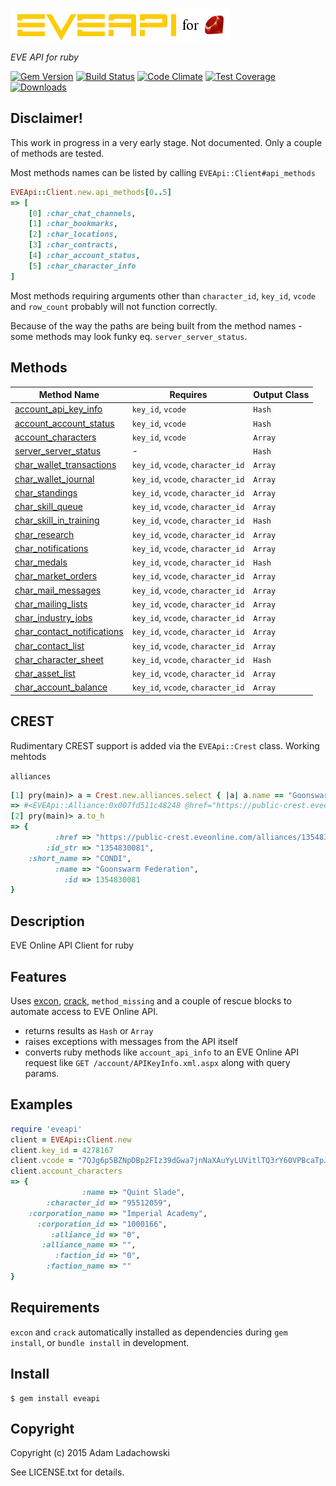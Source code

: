 ![EVEApi for ruby](https://github.com/aladac/eveapi/raw/master/doc/eveapi.png)

*EVE API for ruby*

[![Gem Version](https://badge.fury.io/rb/eveapi.svg)](http://badge.fury.io/rb/eveapi)
[![Build Status](https://secure.travis-ci.org/aladac/eveapi.svg?branch=master)](https://travis-ci.org/aladac/eveapi)
[![Code Climate](https://codeclimate.com/github/aladac/eveapi/badges/gpa.svg)](https://codeclimate.com/github/aladac/eveapi)
[![Test Coverage](https://codeclimate.com/github/aladac/eveapi/badges/coverage.svg)](https://codeclimate.com/github/aladac/eveapi/coverage)
[![Downloads](http://ruby-gem-downloads-badge.herokuapp.com/eveapi?type=total)](https://rubygems.org/gems/eveapi)


## Disclaimer!
This work in progress in a very early stage. Not documented. Only a couple of methods are tested.

Most methods names can be listed by calling `EVEApi::Client#api_methods`
```ruby
EVEApi::Client.new.api_methods[0..5]
=> [
    [0] :char_chat_channels,
    [1] :char_bookmarks,
    [2] :char_locations,
    [3] :char_contracts,
    [4] :char_account_status,
    [5] :char_character_info
]
```
Most methods requiring arguments other than `character_id`, `key_id`, `vcode` and `row_count` probably will not function correctly.

Because of the way the paths are being built from the method names - some methods may look funky eq. `server_server_status`.

## Methods

| Method Name   | Requires      |  Output Class             |
| ------------- | ------------- | ------------- |
| [account_api_key_info](https://github.com/aladac/eveapi/wiki/account_api_key_info) |  `key_id`, `vcode`  | `Hash` |
| [account_account_status](https://github.com/aladac/eveapi/wiki/account_account_status) | `key_id`, `vcode` | `Hash` |
| [account_characters](https://github.com/aladac/eveapi/wiki/account_characters) | `key_id`, `vcode` | `Array` |
| [server_server_status](https://github.com/aladac/eveapi/wiki/server_server_status) | - | `Hash` |
| [char_wallet_transactions](https://github.com/aladac/eveapi/wiki/char_wallet_transactions) | `key_id`, `vcode`, `character_id` | `Array` |
| [char_wallet_journal](https://github.com/aladac/eveapi/wiki/char_wallet_journal) | `key_id`, `vcode`, `character_id` | `Array` |
| [char_standings](https://github.com/aladac/eveapi/wiki/char_standings) | `key_id`, `vcode`, `character_id` | `Array` |
| [char_skill_queue](https://github.com/aladac/eveapi/wiki/char_skill_queue) | `key_id`, `vcode`, `character_id` | `Array` |
| [char_skill_in_training](https://github.com/aladac/eveapi/wiki/char_skill_in_training) | `key_id`, `vcode`, `character_id` | `Hash` |
| [char_research](https://github.com/aladac/eveapi/wiki/char_research) | `key_id`, `vcode`, `character_id` | `Array` |
| [char_notifications](https://github.com/aladac/eveapi/wiki/char_notifications) | `key_id`, `vcode`, `character_id` | `Array` |
| [char_medals](https://github.com/aladac/eveapi/wiki/char_medals) |  `key_id`, `vcode`, `character_id` | `Hash` |
| [char_market_orders](https://github.com/aladac/eveapi/wiki/char_market_orders)  | `key_id`, `vcode`, `character_id` | `Array` |
| [char_mail_messages](https://github.com/aladac/eveapi/wiki/char_mail_messages) | `key_id`, `vcode`, `character_id` | `Array` |
| [char_mailing_lists](https://github.com/aladac/eveapi/wiki/char_mailing_lists) | `key_id`, `vcode`, `character_id` | `Array` |
| [char_industry_jobs](https://github.com/aladac/eveapi/wiki/char_industry_jobs)  | `key_id`, `vcode`, `character_id` | `Array` |
| [char_contact_notifications](https://github.com/aladac/eveapi/wiki/char_contact_notifications)  | `key_id`, `vcode`, `character_id` | `Array` |
| [char_contact_list](https://github.com/aladac/eveapi/wiki/char_contact_list) | `key_id`, `vcode`, `character_id` | `Array` |
| [char_character_sheet](https://github.com/aladac/eveapi/wiki/char_character_sheet) | `key_id`, `vcode`, `character_id` | `Hash` |
| [char_asset_list](https://github.com/aladac/eveapi/wiki/char_asset_list) | `key_id`, `vcode`, `character_id` | `Array` |
| [char_account_balance](https://github.com/aladac/eveapi/wiki/char_account_balance)  | `key_id`, `vcode`, `character_id` | `Array` |

## CREST
Rudimentary CREST support is added via the `EVEApi::Crest` class.
Working mehtods

`alliances`
```ruby
[1] pry(main)> a = Crest.new.alliances.select { |a| a.name == "Goonswarm Federation" }.first
=> #<EVEApi::Alliance:0x007fd511c48248 @href="https://public-crest.eveonline.com/alliances/1354830081/", @id_str="1354830081", @short_name="CONDI", @name="Goonswarm Federation", @id=1354830081>
[2] pry(main)> a.to_h
=> {
          :href => "https://public-crest.eveonline.com/alliances/1354830081/",
        :id_str => "1354830081",
    :short_name => "CONDI",
          :name => "Goonswarm Federation",
            :id => 1354830081
}
```


## Description

EVE Online API Client for ruby

## Features

Uses [excon](https://github.com/excon/excon),  [crack](https://github.com/jnunemaker/crack), `method_missing` and a couple of rescue blocks to automate access to EVE Online API.
- returns results as `Hash` or `Array`
- raises exceptions with messages from the API itself
- converts ruby methods like `account_api_info` to an EVE Online API request like `GET /account/APIKeyInfo.xml.aspx` along with query params.

## Examples

```ruby
require 'eveapi'
client = EVEApi::Client.new
client.key_id = 4278167
client.vcode = "7QJg6p5BZNpDBp2FIz39dGwa7jnNaXAuYyLUVitlTQ3rY60VPBcaTpJVfYIkiW5l"
client.account_characters
=> {
                :name => "Quint Slade",
        :character_id => "95512059",
    :corporation_name => "Imperial Academy",
      :corporation_id => "1000166",
         :alliance_id => "0",
       :alliance_name => "",
          :faction_id => "0",
        :faction_name => ""
}
```

## Requirements
`excon` and `crack` automatically installed as dependencies during `gem install`, or `bundle install` in development.

## Install

    $ gem install eveapi

## Copyright

Copyright (c) 2015 Adam Ladachowski

See LICENSE.txt for details.

